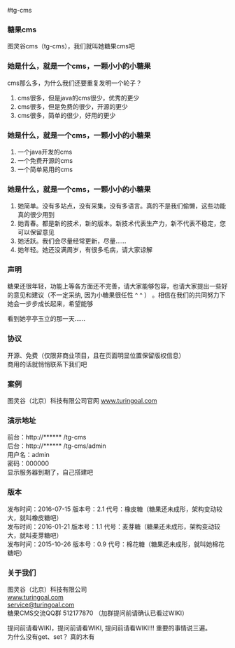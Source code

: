 #tg-cms
### **糖果cms**
图灵谷cms（tg-cms），我们就叫她糖果cms吧


### 她是什么，就是一个cms，一颗小小的小糖果   

cms那么多，为什么我们还要重复发明一个轮子？ 
 
1. cms很多，但是java的cms很少，优秀的更少   
2. cms很多，但是免费的很少，开源的更少  
3. cms很多，简单的很少，好用的更少   


### 她是什么，就是一个cms，一颗小小的小糖果 

1. 一个java开发的cms  
2. 一个免费开源的cms  
3. 一个简单易用的cms  


### 她是什么，就是一个cms，一颗小小的小糖果 
1. 她简单。没有多站点，没有采集，没有多语言。真的不是我们偷懒，这些功能真的很少用到  
2. 她青春。都是新的技术，新的版本。新技术代表生产力，新不代表不稳定，您可以保留意见
3. 她活跃。我们会尽量经常更新，尽量......
4. 她年轻。她还没满周岁，有很多毛病，请大家谅解  

### 声明
糖果还很年轻，功能上等各方面还不完善，请大家能够包容，也请大家提出一些好的意见和建议（不一定采纳, 因为小糖果很任性 ^ ^ ） 。相信在我们的共同努力下她会一步步成长起来，希望能够

看到她亭亭玉立的那一天......

### 协议
开源、免费（仅限非商业项目，且在页面明显位置保留版权信息）  
商用的话就悄悄联系下我们吧

### 案例
图灵谷（北京）科技有限公司官网  www.turingoal.com  

### 演示地址  
前台：http://****** /tg-cms  
后台：http://****** /tg-cms/admin  
用户名：admin  
密码：000000  
显示服务器到期了，自己搭建吧  

### 版本
发布时间：2016-07-15  版本号：2.1  代号：橡皮糖（糖果还未成形，架构变动较大，就叫橡皮糖吧）   
发布时间：2016-01-21  版本号：1.1  代号：麦芽糖（糖果还未成形，架构变动较大，就叫麦芽糖吧）   
发布时间：2015-10-26  版本号：0.9  代号：棉花糖（糖果还未成形，就叫她棉花糖吧） 

### 关于我们
图灵谷（北京）科技有限公司  
www.turingoal.com  
service@turingoal.com  
糖果CMS交流QQ群 512177870 （加群提问前请确认已看过WIKI）

提问前请看WIKI，提问前请看WIKI, 提问前请看WIKI!!! 重要的事情说三遍。  
为什么没有get、set？  真的木有  